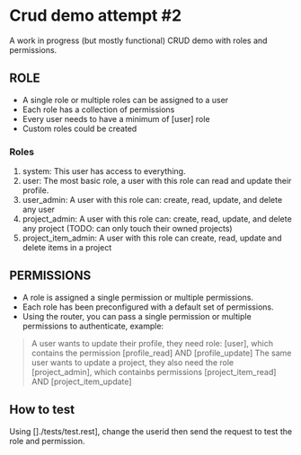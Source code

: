 # Crud demo attempt #2
A work in progress (but mostly functional) CRUD demo with roles and permissions.

## ROLE
- A single role or multiple roles can be assigned to a user
- Each role has a collection of permissions
- Every user needs to have a minimum of [user] role
- Custom roles could be created

### Roles
1. system:              This user has access to everything.
2. user:                The most basic role, a user with this role can read and update their profile.
3. user_admin:          A user with this role can: create, read, update, and delete any user
4. project_admin:       A user with this role can: create, read, update, and delete any project
                        (TODO: can only touch their owned projects)
5. project_item_admin:  A user with this role can create, read, update and delete  items in a project

## PERMISSIONS
- A role is assigned a single permission or multiple permissions.
- Each role has been preconfigured with a default set of permissions.
- Using the router, you can pass a single permission or multiple permissions to authenticate, example:

> A user wants to update their profile, they need role: [user], which contains the permission [profile_read] AND [profile_update]
> The same user wants to update a project, they also need the role [project_admin], which containbs permissions [project_item_read] AND [project_item_update]

## How to test
Using []./tests/test.rest], change the userid then send the request to test the role and permission.

